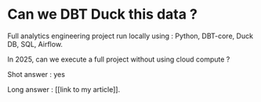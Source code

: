 # Can we DBT Duck this data ?
Full analytics engineering project run locally using : Python, DBT-core, Duck DB, SQL, Airflow.

In 2025, can we execute a full project without using cloud compute ?

Shot answer : yes

Long answer : [[link to my article]].



